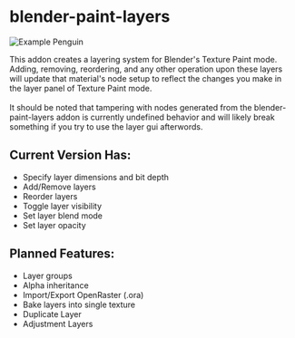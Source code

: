 # blender-paint-layers
![Example Penguin](https://blenderartists.org/uploads/default/optimized/4X/7/2/2/7229142d23a0d2e729145a4621dfe774a0bbe382_2_690x405.gif)

This addon creates a layering system for Blender's Texture Paint mode. Adding, removing, reordering, and any other operation
upon these layers will update that material's node setup to reflect the changes you make in the layer panel of Texture Paint mode.
<br/><br/>
It should be noted that tampering with nodes generated from the blender-paint-layers addon is currently undefined behavior and will
likely break something if you try to use the layer gui afterwords.

<h2>Current Version Has:</h2>
  <ul>
    <li>Specify layer dimensions and bit depth</li>
    <li>Add/Remove layers</li>
    <li>Reorder layers</li>
    <li>Toggle layer visibility</li>
    <li>Set layer blend mode</li>
    <li>Set layer opacity</li>
  </ul>
  
  <h2>Planned Features:</h2>
  <ul>
    <li>Layer groups</li>
    <li>Alpha inheritance</li>
    <li>Import/Export OpenRaster (.ora)</li>
    <li>Bake layers into single texture</li>
    <li>Duplicate Layer</li>
    <li>Adjustment Layers</li>
  </ul>

